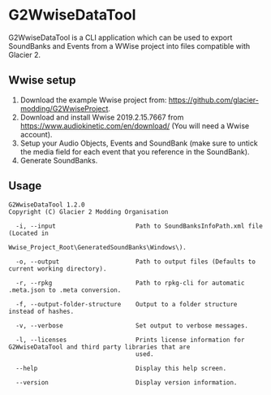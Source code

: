 # G2WwiseDataTool
G2WwiseDataTool is a CLI application which can be used to export SoundBanks and Events from a WWise project into files compatible with Glacier 2.

## Wwise setup
1. Download the example Wwise project from: https://github.com/glacier-modding/G2WwiseProject.
2. Download and install Wwise 2019.2.15.7667 from https://www.audiokinetic.com/en/download/ (You will need a Wwise account).
3. Setup your Audio Objects, Events and SoundBank (make sure to untick the media field for each event that you reference in the SoundBank).
4. Generate SoundBanks.

## Usage
```
G2WwiseDataTool 1.2.0
Copyright (C) Glacier 2 Modding Organisation

  -i, --input                      Path to SoundBanksInfoPath.xml file (Located in
                                   Wwise_Project_Root\GeneratedSoundBanks\Windows\).

  -o, --output                     Path to output files (Defaults to current working directory).

  -r, --rpkg                       Path to rpkg-cli for automatic .meta.json to .meta conversion.

  -f, --output-folder-structure    Output to a folder structure instead of hashes.

  -v, --verbose                    Set output to verbose messages.

  -l, --licenses                   Prints license information for G2WwiseDataTool and third party libraries that are
                                   used.

  --help                           Display this help screen.

  --version                        Display version information.
```